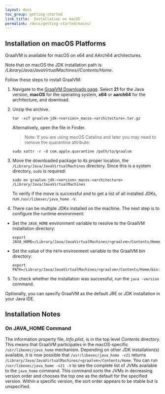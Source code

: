 ```yaml
---
layout: docs
toc_group: getting-started
link_title:  Installation on macOS
permalink: /docs/getting-started/macos/
---
```


## Installation on macOS Platforms

GraalVM is available for macOS on x64 and AArch64 architectures.

Note that on macOS the JDK installation path is: _/Library/Java/JavaVirtualMachines/<graalvm>/Contents/Home_.

Follow these steps to install GraalVM: 

1. Navigate to the [GraalVM Downloads page](https://www.graalvm.org/downloads/). Select **21** for the Java version, **macOS** for the operating system, **x64** or **aarch64** for the architecture, and download.

2. Unzip the archive.
    ```shell
    tar -xzf graalvm-jdk-<version>_macos-<architecture>.tar.gz
    ```
    Alternatively, open the file in Finder.
    > Note: If you are using macOS Catalina and later you may need to remove the quarantine attribute:
    ```shell
    sudo xattr -r -d com.apple.quarantine /path/to/graalvm
    ```

3.  Move the downloaded package to its proper location, the `/Library/Java/JavaVirtualMachines` directory. Since this is a system directory, `sudo` is required:
    ```shell
    sudo mv graalvm-jdk-<version>_macos-<architecture> /Library/Java/JavaVirtualMachines
    ```
    To verify if the move is successful and to get a list of all installed JDKs, run `/usr/libexec/java_home -V`.

4. There can be multiple JDKs installed on the machine. The next step is to configure the runtime environment:
  - Set the `JAVA_HOME` environment variable to resolve to the GraalVM installation directory:
    ```shell
    export JAVA_HOME=/Library/Java/JavaVirtualMachines/<graalvm>/Contents/Home
    ```
  - Set the value of the `PATH` environment variable to the GraalVM _bin_ directory:
    ```shell
    export PATH=/Library/Java/JavaVirtualMachines/<graalvm>/Contents/Home/bin:$PATH
    ```  

5. To check whether the installation was successful, run the `java -version` command.

Optionally, you can specify GraalVM as the default JRE or JDK installation in your Java IDE.

## Installation Notes

### On JAVA_HOME Command
The information property file, _Info.plist_, is in the top level _Contents_ directory.
This means that GraalVM participates in the macOS-specific `/usr/libexec/java_home` mechanism. Depending on other JDK installation(s) available, it is now possible that `/usr/libexec/java_home -v21` returns `/Library/Java/JavaVirtualMachines/<graalvm>/Contents/Home`.
You can run `/usr/libexec/java_home -v21 -V` to see the complete list of JVMs available to the `java_home` command. This command sorts the JVMs in decreasing version order and chooses the top one as the default for the specified version.
Within a specific version, the sort order appears to be stable but is unspecified.